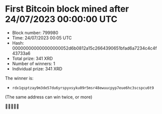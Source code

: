 # First Bitcoin block mined after 24/07/2023 00:00:00 UTC

* Block number: 799980
* Time: 24/07/2023 00:05 UTC
* Hash: 000000000000000000052d6b0812a15c2664390651bfad6a7234c4c4f43733a6
* Total prize: 341 XRD
* Number of winners: 1
* Individual prize: 341 XRD

The winner is:

* `rdx1qsptzay9m3de57du6yrspyxsyku09r5msr48ewuucpyp7eue6hc3scspcu6t9`

(The same address can win twice, or more)

🙏🙏🙏🙏🙏
